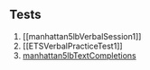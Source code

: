 ## Tests

1. [[manhattan5lbVerbalSession1]]
2. [[ETSVerbalPracticeTest1]]
3. [manhattan5lbTextCompletions](manhattan5lbTextCompletions)

